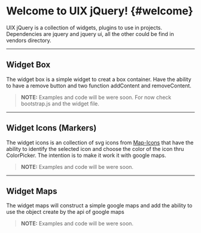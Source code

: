 Welcome to UIX jQuery!	{#welcome}
=====================


UIX jQuery is a collection of widgets, plugins to use in projects. Dependencies are jquery and jquery ui, all the other could be find in vendors directory.

----------


Widget Box
---------

The widget box is a simple widget to creat a box container. Have the ability to have a remove button and two function addContent and removeContent.

> **NOTE:** Examples and code will be were soon. For now check bootstrap.js and the widget file.


----------


Widget Icons (Markers)
---------------

The widget icons is an collection of svg icons from [Map-Icons][1] that have the ability to identify the selected icon and choose the color of the icon thru ColorPicker. The intention is to make it work it with google maps.

> **NOTE:** Examples and code will be were soon.

----------


Widget Maps
-----------

The widget maps will construct a simple google maps and add the ability to use the object create by the api of google maps

> **NOTE:** Examples and code will be were soon.

  [1]: http://map-icons.com/
